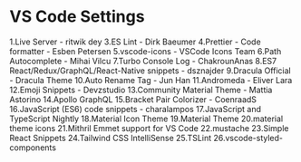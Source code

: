 # VS Code Settings
1.Live Server - ritwik dey
3.ES Lint - Dirk Baeumer
4.Prettier - Code formatter - Esben Petersen
5.vscode-icons - VSCode Icons Team
6.Path Autocomplete - Mihai Vilcu
7.Turbo Console Log - ChakrounAnas
8.ES7 React/Redux/GraphQL/React-Native snippets - dsznajder
9.Dracula Official - Dracula Theme
10.Auto Rename Tag - Jun Han
11.Andromeda - Eliver Lara
12.Emoji Snippets - Devzstudio
13.Community Material Theme - Mattia Astorino
14.Apollo GraphQL
15.Bracket Pair Colorizer - CoenraadS
16.JavaScript (ES6) code snippets - charalampos
17.JavaScript and TypeScript Nightly
18.Material Icon Theme
19.Material Theme
20.material theme icons
21.Mithril Emmet support for VS Code
22.mustache
23.Simple React Snippets
24.Tailwind CSS IntelliSense
25.TSLint
26.vscode-styled-components
